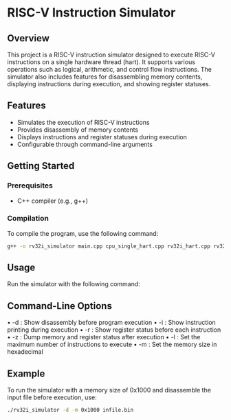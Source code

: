 # RISC-V Instruction Simulator

## Overview

This project is a RISC-V instruction simulator designed to execute RISC-V instructions on a single hardware thread (hart). It supports various operations such as logical, arithmetic, and control flow instructions. The simulator also includes features for disassembling memory contents, displaying instructions during execution, and showing register statuses.

## Features

- Simulates the execution of RISC-V instructions
- Provides disassembly of memory contents
- Displays instructions and register statuses during execution
- Configurable through command-line arguments

## Getting Started

### Prerequisites

- C++ compiler (e.g., g++)

### Compilation

To compile the program, use the following command:

```sh
g++ -o rv32i_simulator main.cpp cpu_single_hart.cpp rv32i_hart.cpp rv32i_decode.cpp registerfile.cpp memory.cpp
```

## Usage
Run the simulator with the following command:

## Command-Line Options
• -d : Show disassembly before program execution
• -i : Show instruction printing during execution
• -r : Show register status before each instruction
• -z : Dump memory and register status after execution
• -l <exec-limit> : Set the maximum number of instructions to execute
• -m <hex-mem-size> : Set the memory size in hexadecimal

## Example
To run the simulator with a memory size of 0x1000 and disassemble the input file before execution, use:
```sh
./rv32i_simulator -d -m 0x1000 infile.bin
```
